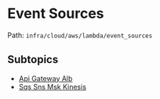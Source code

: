 # Event Sources

Path: `infra/cloud/aws/lambda/event_sources`

## Subtopics
- [Api Gateway Alb](./api_gateway_alb/README.md)
- [Sqs Sns Msk Kinesis](./sqs_sns_msk_kinesis/README.md)
